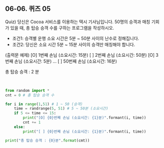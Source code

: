 ## 06-06. 퀴즈 05

Quiz) 당신은 Cocoa 서비스를 이용하는 택시 기사님입니다.
50명의 승객과 매칭 기회가 있을 때, 총 탑승 승객 수를 구하는 프로그램을 작성하시오.

- 조건1: 승객별 운행 소요 시간은 5분 ~ 50분 사이의 난수로 정해집니다.
- 조건2: 당신은 소요 시간 5분 ~ 15분 사이의 승객만 매칭해야 합니다.

(출력문 예제)
[O] 1번째 손님 (소요시간: 15분)
[ ] 2번째 손님 (소요시간: 50분)
[O] 3번째 손님 (소요시간: 5분)
...
[ ] 50번째 손님 (소요시간: 16분)

총 탑승 승객 : 2 분

<br>

```py
from random import *
cnt = 0 # 총 탑승 승객 수

for i in range(1,51) # 1 ~ 50 (승객)
    time = randrange(5, 51) # 5 ~ 50분 (소요시간)
    if 5 <= time <= 15:
        print("[O] {0}번째 손님 (소요시간: {1}분)".formant(i, time))
        cnt += 1
    else:
        print("[ ] {0}번째 손님 (소요시간: {1}분)".formant(i, time))

print("총 탑승 승객 : {0}분".format(cmt))
```
